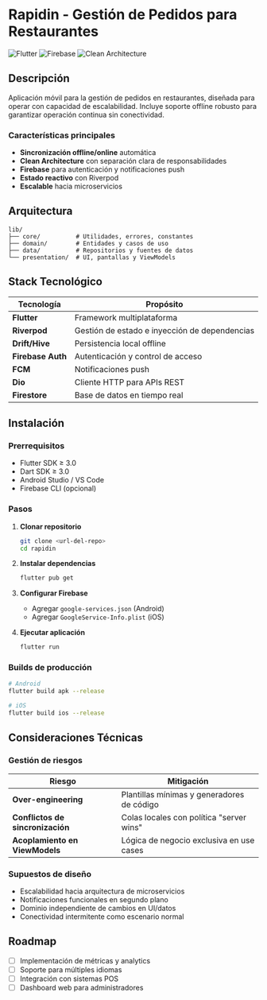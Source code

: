 # Rapidin - Gestión de Pedidos para Restaurantes

![Flutter](https://img.shields.io/badge/Flutter-02569B?style=flat&logo=flutter&logoColor=white)
![Firebase](https://img.shields.io/badge/Firebase-FFCA28?style=flat&logo=firebase&logoColor=black)
![Clean Architecture](https://img.shields.io/badge/Architecture-Clean-blue)

## Descripción

Aplicación móvil para la gestión de pedidos en restaurantes, diseñada para operar con capacidad de escalabilidad. Incluye soporte offline robusto para garantizar operación continua sin conectividad.

### Características principales
- **Sincronización offline/online** automática
- **Clean Architecture** con separación clara de responsabilidades
- **Firebase** para autenticación y notificaciones push
- **Estado reactivo** con Riverpod
- **Escalable** hacia microservicios

## Arquitectura

```
lib/
├── core/          # Utilidades, errores, constantes
├── domain/        # Entidades y casos de uso
├── data/          # Repositorios y fuentes de datos
└── presentation/  # UI, pantallas y ViewModels
```

## Stack Tecnológico

| Tecnología | Propósito |
|------------|----------|
| **Flutter** | Framework multiplataforma |
| **Riverpod** | Gestión de estado e inyección de dependencias |
| **Drift/Hive** | Persistencia local offline |
| **Firebase Auth** | Autenticación y control de acceso |
| **FCM** | Notificaciones push |
| **Dio** | Cliente HTTP para APIs REST |
| **Firestore** | Base de datos en tiempo real |

## Instalación

### Prerrequisitos
- Flutter SDK ≥ 3.0
- Dart SDK ≥ 3.0
- Android Studio / VS Code
- Firebase CLI (opcional)

### Pasos

1. **Clonar repositorio**
   ```bash
   git clone <url-del-repo>
   cd rapidin
   ```

2. **Instalar dependencias**
   ```bash
   flutter pub get
   ```

3. **Configurar Firebase**
   - Agregar `google-services.json` (Android)
   - Agregar `GoogleService-Info.plist` (iOS)

4. **Ejecutar aplicación**
   ```bash
   flutter run
   ```

### Builds de producción

```bash
# Android
flutter build apk --release

# iOS
flutter build ios --release
```

## Consideraciones Técnicas

### Gestión de riesgos

| Riesgo | Mitigación |
|--------|------------|
| **Over-engineering** | Plantillas mínimas y generadores de código |
| **Conflictos de sincronización** | Colas locales con política "server wins" |
| **Acoplamiento en ViewModels** | Lógica de negocio exclusiva en use cases |

### Supuestos de diseño

- Escalabilidad hacia arquitectura de microservicios
- Notificaciones funcionales en segundo plano
- Dominio independiente de cambios en UI/datos
- Conectividad intermitente como escenario normal

## Roadmap

- [ ] Implementación de métricas y analytics
- [ ] Soporte para múltiples idiomas
- [ ] Integración con sistemas POS
- [ ] Dashboard web para administradores
